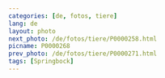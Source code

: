 ```yaml
---
categories: [de, fotos, tiere]
lang: de
layout: photo
next_photo: /de/fotos/tiere/P0000258.html
picname: P0000268
prev_photo: /de/fotos/tiere/P0000271.html
tags: [Springbock]
---
```

